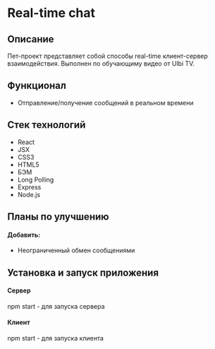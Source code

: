 # Real-time chat
## Описание
Пет-проект представляет собой cпособы real-time клиент-сервер взаимодействия.
Выполнен по обучающиму видео от Ulbi TV.

## Функционал
* Отправление/получение сообщений в реальном времени

## Стек технологий
* React
* JSX
* CSS3
* HTML5
* БЭМ
* Long Polling
* Express
* Node.js

## Планы по улучшению
#### Добавить:
* Неограниченный обмен сообщениями


## Установка и запуск приложения
#### Сервер 
npm start - для запуска сервера
#### Клиент
npm start - для запуска клиента

